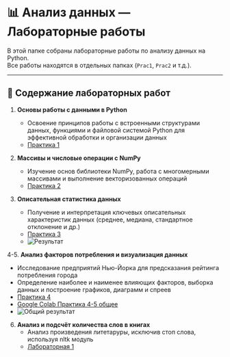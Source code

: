 # 📊 Анализ данных — Лабораторные работы

В этой папке собраны лабораторные работы по анализу данных на Python.  
Все работы находятся в отдельных папках (`Prac1`, `Prac2` и т.д.).

---

## 📂 Содержание лабораторных работ

1. **Основы работы с данными в Python**  
   - Освоение принципов работы с встроенными структурами данных, функциями и файловой системой Python для эффективной обработки и организации данных  
   - [Практика 1](Prac1/)  

2. **Массивы и числовые операции с NumPy**  
   - Изучение основ библиотеки NumPy, работа с многомерными массивами и выполнение векторизованных операций  
   - [Практика 2](Prac2/)

3. **Описательная статистика данных**  
   - Получение и интерпретация ключевых описательных характеристик данных (среднее, медиана, стандартное отклонение и др.)  
   - [Практика 3](Prac3/)
   - ![Результат](https://i.imgur.com/8cMLVPL.png) 

4-5. **Анализ факторов потребления и визуализация данных**  
   - Исследование предприятий Нью-Йорка для предсказания рейтинга потребления города  
   - Определение наиболее и наименее влияющих факторов, выборка данных и построение графиков, диаграмм и спреев  
   - [Практика 4](Prac4/)  
   - [Google Colab Практика 4-5 общее](https://colab.research.google.com/drive/1lsO4t6UCZK51NnCINH3Z0zfCL6n7kpJi?usp=sharing)
   - ![Общий результат](https://i.imgur.com/eS7nPqg.png)
   
6. **Анализ и подсчёт количества слов в книгах**
	- Анализ произведения литетаруры, исключив стоп слова, используя nltk модуль
	- [Лабораторная 1](Lab1/)
